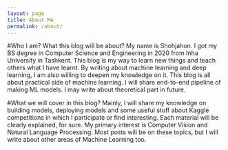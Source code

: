 ```yaml
---
layout: page
title: About Me
permalink: /about/
---
```


#Who I am? What this blog will be about?
My name is Shohjahon. I got my BS degree in Computer Science and Engineering in 2020 from Inha University in Tashkent. This blog is my way to learn new things and teach others what I have learnt. By writing about machine learning and deep learning, I am also willing to deepen my knowledge on it. This blog is all about practical side of machine learning. I will share end-to-end pipeline of making ML models. I may write about theoretical part in future.

#What we will cover in this blog?
Mainly, I will share my knowledge on building models, deploying models and some useful stuff about Kaggle competitions in which I participate or find interesting. Each material will be clearly explained, for sure. My primary interest is Computer Vision and Natural Language Processing. Most posts will be on these topics, but I will write about other areas of Machine Learning too.